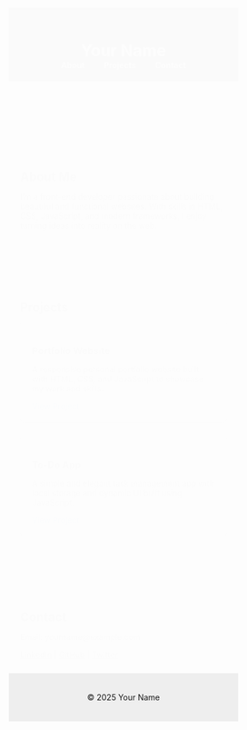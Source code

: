 <!DOCTYPE html>
<html lang="en">
<head>
  <meta charset="UTF-8" />
  <meta name="viewport" content="width=device-width, initial-scale=1.0" />
  <title>Your Name | Portfolio</title>
  <style>
    * {
      box-sizing: border-box;
      margin: 0;
      padding: 0;
    }

    body {
      font-family: Arial, sans-serif;
      line-height: 1.6;
      background: #f9f9f9;
      color: #333;
    }

    header {
      background: #333;
      color: #fff;
      padding: 20px 0;
      text-align: center;
      animation: fadeIn 1s ease-in-out;
    }

    nav a {
      color: #fff;
      margin: 0 15px;
      text-decoration: none;
      font-weight: bold;
      transition: color 0.3s;
    }

    nav a:hover {
      color: #00BFFF;
    }

    section {
      padding: 40px 20px;
      max-width: 900px;
      margin: auto;
      animation: slideUp 1s ease-in-out;
    }

    h2 {
      color: #444;
      margin-bottom: 10px;
    }

    .project {
      border: 1px solid #ccc;
      border-radius: 8px;
      padding: 20px;
      margin-bottom: 20px;
      background: #fff;
      box-shadow: 0 4px 6px rgba(0,0,0,0.05);
      transition: transform 0.3s;
    }

    .project:hover {
      transform: translateY(-5px);
    }

    .project a {
      color: #007BFF;
      text-decoration: none;
    }

    .project a:hover {
      text-decoration: underline;
    }

    footer {
      text-align: center;
      padding: 20px;
      background: #eee;
    }

    @keyframes fadeIn {
      from { opacity: 0; }
      to { opacity: 1; }
    }

    @keyframes slideUp {
      from { transform: translateY(30px); opacity: 0; }
      to { transform: translateY(0); opacity: 1; }
    }

    /* Responsive */
    @media (max-width: 600px) {
      nav a {
        display: block;
        margin: 10px 0;
      }

      .project {
        padding: 15px;
      }
    }
  </style>
</head>
<body>
  <header>
    <h1>Your Name</h1>
    <nav>
      <a href="#about">About</a>
      <a href="#projects">Projects</a>
      <a href="#contact">Contact</a>
    </nav>
  </header>

  <section id="about">
    <h2>About Me</h2>
    <p>I’m a front-end developer passionate about building beautiful and functional websites. With skills in HTML, CSS, JavaScript, and modern frameworks, I enjoy turning ideas into reality on the web.</p>
  </section>

  <section id="projects">
    <h2>Projects</h2>
    <div class="project">
      <h3>Portfolio Website</h3>
      <p>A responsive personal portfolio website built with HTML, CSS, and JavaScript to showcase my work and skills.</p>
      <a href="#">View Project</a>
    </div>
    <div class="project">
      <h3>To-Do App</h3>
      <p>A simple and elegant task management app with local storage and dynamic UI built using JavaScript.</p>
      <a href="#">View Project</a>
    </div>
  </section>

  <section id="contact">
    <h2>Contact</h2>
    <p>Email: yourname@example.com</p>
    <p>
      <a href="#">LinkedIn</a> |
      <a href="#">GitHub</a> |
      <a href="#">Twitter</a>
    </p>
  </section>

  <footer>
    <p>&copy; 2025 Your Name</p>
  </footer>
</body>
</html>
